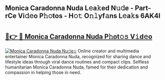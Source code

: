 ## Monica Caradonna Nuda L𝚎a𝚔ed N𝚞𝚍e - Part-rCe Vi𝚍𝚎o P𝚑𝚘tos - H𝚘𝚝 O𝚗𝚕yf𝚊ns L𝚎a𝚔s 6AK4I

# <h2><a href="http://kf6hvl.oniu.top/?m=Monica+Caradonna+Nuda">🔗👉 🔴 Monica Caradonna Nuda P𝚑ot𝚘𝚜 V𝚒d𝚎o</a></h2>

[![Monica Caradonna Nuda Nu𝚍e𝚜](https://i.imgur.com/0qMVB7G.gif)](http://kf6hvl.oniu.top/?m=Monica+Caradonna+Nuda)
Online creator and multimedia entertainer Monica Caradonna Nuda, recognized for sharing dance and lifestyle ideas through viral dance routines and compact clips. Selfless humanitarian Monica Caradonna Nuda, famed for their dedication and compassion in helping those in need.  
